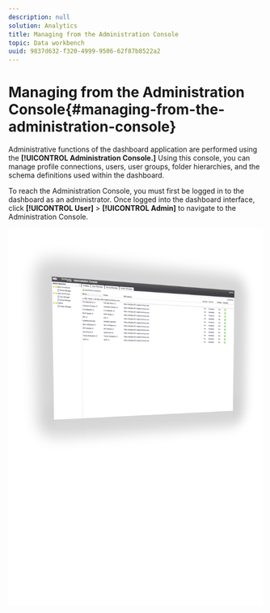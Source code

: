 ```yaml
---
description: null
solution: Analytics
title: Managing from the Administration Console
topic: Data workbench
uuid: 9837d632-f320-4999-9506-62f87b8522a2
---
```


# Managing from the Administration Console{#managing-from-the-administration-console}

Administrative functions of the dashboard application are performed using the **[!UICONTROL Administration Console.]** Using this console, you can manage profile connections, users, user groups, folder hierarchies, and the schema definitions used within the dashboard.

To reach the Administration Console, you must first be logged in to the dashboard as an administrator. Once logged into the dashboard interface, click **[!UICONTROL User]** > **[!UICONTROL Admin]** to navigate to the Administration Console.

![](assets/admin_console.png)

